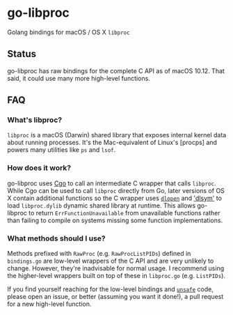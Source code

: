 # go-libproc

Golang bindings for macOS / OS X `libproc`


## Status

go-libproc has raw bindings for the complete C API as of macOS 10.12.
That said, it could use many more high-level functions.


## FAQ

### What's libproc?

`libproc` is a macOS (Darwin) shared library that exposes internal kernel data
about running processes. It's the Mac-equivalent of Linux's [procps]
and powers many utilities like `ps` and `lsof`.

### How does it work?

go-libproc uses [Cgo](https://golang.org/cmd/cgo/) to call an intermediate C wrapper
that calls `libproc`. While Cgo can be used to call `libproc` directly from Go,
later versions of OS X contain additional functions so the C wrapper uses [`dlopen`](http://man7.org/linux/man-pages/man3/dlopen.3.html)
and ['dlsym'](http://man7.org/linux/man-pages/man3/dlsym.3.html) to load `libproc.dylib`
dynamic shared library at runtime. This allows go-libproc to return
`ErrFunctionUnavailable` from unavailable functions rather than failing to compile on
systems missing some function implementations.

### What methods should I use?

Methods prefixed with `RawProc` (e.g. `RawProcListPIDs`) defined in `bindings.go`
are low-level wrappers of the C API and are very unlikely to change.
However, they're inadvisable for normal usage. I recommend using the
higher-level wrappers built on top of these in `libproc.go` (e.g. `ListPIDs`).

If you find yourself reaching for the low-level bindings and
[`unsafe`](https://golang.org/pkg/unsafe/) code, please open an issue,
or better (assuming you want it done!), a pull request for a new high-level function.
